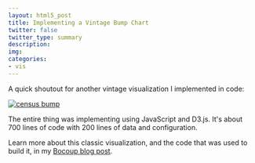 ```yaml
---
layout: html5_post
title: Implementing a Vintage Bump Chart
twitter: false
twitter_type: summary
description:
img:
categories:
- vis
---
```


A quick shoutout for another vintage visualization I implemented in code:


<div class="center">
<a href="http://vallandingham.me/census_bump/"><img class="center" src="http://vallandingham.me/images/vis/census_bump.png" alt="census bump" style=""/></a>
</div>

The entire thing was implementing using JavaScript and D3.js. It's about 700 lines of code with 200 lines of data and configuration.

Learn more about this classic visualization, and the code that was used to build it, in my [Bocoup blog post](http://bocoup.com/weblog/vintage-visualization-restoration-bump-chart/).
